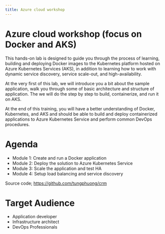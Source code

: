 ```yaml
---
title: Azure cloud workshop
---
```


# Azure cloud workshop (focus on Docker and AKS)
This hands-on lab is designed to guide you through the process of learning, building and deploying Docker images to the Kubernetes platform hosted on Azure Kubernetes Services (AKS), in addition to learning how to work with dynamic service discovery, service scale-out, and high-availability.

At the very first of this lab, we will introduce you a bit about the sample application, walk you through some of basic architecture and structure of application. The we will do the step by step to build, containerize, and run it on AKS.

At the end of this training, you will have a better understanding of Docker, Kubernetes, and AKS and should be able to build and deploy containerized applications to Azure Kubernetes Service and perform common DevOps procedures.

# Agenda
- Module 1: Create and run a Docker application
- Module 2: Deploy the solution to Azure Kubernetes Service
- Module 3: Scale the application and test HA
- Module 4: Setup load balancing and service discovery

Source code; https://github.com/tungphuong/crm

# Target Audience
- Application developer
- Infrastructure architect
- DevOps Professionals
